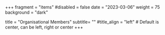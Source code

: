 +++
fragment = "items"
#disabled = false
date = "2023-03-06"
weight = 75
background = "dark"

title = "Organisational Members"
subtitle= ""
#title_align = "left" # Default is center, can be left, right or center
+++
